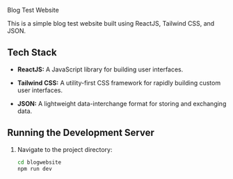  Blog Test Website

This is a simple blog test website built using ReactJS, Tailwind CSS, and JSON.

## Tech Stack

- **ReactJS:** A JavaScript library for building user interfaces.
- **Tailwind CSS:** A utility-first CSS framework for rapidly building custom user interfaces.   

- **JSON:** A lightweight data-interchange format for storing and exchanging data.

## Running the Development Server

1. Navigate to the project directory:

   ```bash
   cd blogwebsite
   npm run dev
